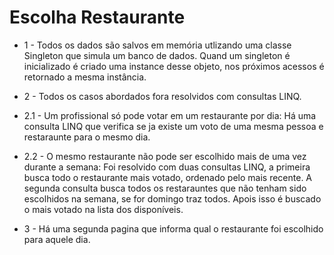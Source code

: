 # Escolha Restaurante

- 1 - Todos os dados são salvos em memória utlizando uma classe Singleton que simula um banco de dados. Quand um singleton é inicializado é criado uma instance desse objeto, nos próximos acessos é retornado a mesma instância.

- 2 - Todos os casos abordados fora resolvidos com consultas LINQ.

- 2.1 - Um profissional só pode votar em um restaurante por dia: Há uma consulta LINQ que verifica se ja existe um voto de uma mesma pessoa e restaraunte para o mesmo dia.
 
- 2.2 - O mesmo restaurante não pode ser escolhido mais de uma vez durante a semana: Foi resolvido com duas consultas LINQ, a primeira  busca todo o restaurante mais votado, ordenado pelo mais recente. A segunda consulta busca todos os restarauntes que não tenham sido escolhidos na semana, se for domingo traz todos. Apois isso é buscado o mais votado na lista dos disponíveis.

- 3 -  Há uma segunda pagina que informa qual o restaurante foi escolhido para aquele dia.
